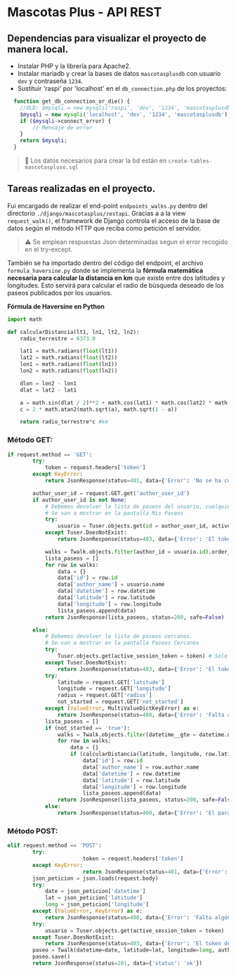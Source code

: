 # Mascotas Plus - API REST

## Dependencias para visualizar el proyecto de manera local.

- Instalar PHP y la librería para Apache2.
- Instalar mariadb y crear la bases de datos `mascotasplusdb` con usuario `dev` y contraseña `1234`.
- Sustituir 'raspi' por 'localhost' en el `db_connection.php` de los proyectos:

```php
  function get_db_connection_or_die() {
    //OLD: $mysqli = new mysqli('raspi', 'dev', '1234', 'mascotasplusdb');
    $mysqli = new mysqli('localhost', 'dev', '1234', 'mascotasplusdb');
    if ($mysqli->connect_error) {
		// Mensaje de error
    }
    return $mysqli;
  }
```

> :eyes: Los datos necesarios para crear la bd están en `create-tables-mascotaspluso.sql`

## Tareas realizadas en el proyecto.

Fui encargado de realizar el end-point `endpoints_walks.py` dentro del directorio `./django/mascotasplus/restapi`. Gracias a a la view `request_walk()`, el framework de Django controla el acceso de la base de datos según el método HTTP que reciba como petición el servidor.

>  :warning: Se emplean respuestas Json determinadas segun el error recogido en el try-except.

También se ha importado dentro del código del endpoint, el archivo `formula_haversine.py` donde se implementa la **fórmula matemática necesaria para calcular la distancia en km** que existe entre dos latitudes y longitudes. Esto servirá para calcular el radio de búsqueda deseado de los paseos publicados por los usuarios. 

**Fórmula de Haversine en Python**

```python
import math

def calcularDistancia(lt1, ln1, lt2, ln2):
    radio_terrestre = 6373.0

    lat1 = math.radians(float(lt1))
    lat2 = math.radians(float(lt2))
    lon1 = math.radians(float(ln1))
    lon2 = math.radians(float(ln2))

    dlon = lon2 - lon1
    dlat = lat2 - lat1

    a = math.sin(dlat / 2)**2 + math.cos(lat1) * math.cos(lat2) * math.sin(dlon / 2)**2
    c = 2 * math.atan2(math.sqrt(a), math.sqrt(1 - a))

    return radio_terrestre*c #km
```

### Método GET:

```python
if request.method == 'GET':
		try:
			token = request.headers['token']
		except KeyError:
			return JsonResponse(status=401, data={'Error': 'No se ha compartido el token de cabecera.'})

		author_user_id = request.GET.get('author_user_id')
		if author_user_id is not None:
			# Debemos devolver la lista de paseos del usuario, cualquiera que sea su ubicación.
			# Se van a mostrar en la pantalla Mis Paseos
			try:
				usuario = Tuser.objects.get(id = author_user_id, active_session_token = token)
			except Tuser.DoesNotExist:
				return JsonResponse(status=403, data={'Error': 'El token de sesión es inválido.'})

			walks = Twalk.objects.filter(author_id = usuario.id).order_by('-datetime')
			lista_paseos = []
			for row in walks:
				data = {}
				data['id'] = row.id
				data['author_name'] = usuario.name
				data['datetime'] = row.datetime
				data['latitude'] = row.latitude
				data['longitude'] = row.longitude
				lista_paseos.append(data)
			return JsonResponse(lista_paseos, status=200, safe=False)

		else:
			# Debemos devolver la lista de paseos cercanos.
			# Se van a mostrar en la pantalla Paseos Cercanos
			try:
				Tuser.objects.get(active_session_token = token) # Sólo validamos el token
			except Tuser.DoesNotExist:
				return JsonResponse(status=403, data={'Error': 'El token de sesión es inválido.'})
			try:
				latitude = request.GET['latitude']
				longitude = request.GET['longitude']
				radius = request.GET['radius']
				not_started = request.GET['not_started']
			except (ValueError, MultiValueDictKeyError) as e:
				return JsonResponse(status=400, data={'Error': 'Falta algún campo o su contenido es inválido.'})
			lista_paseos = []
			if (not_started == 'true'):
				walks = Twalk.objects.filter(datetime__gte = datetime.now()).order_by('datetime')
				for row in walks:
					data = {}
					if (calcularDistancia(latitude, longitude, row.latitude, row.longitude)<=float(radius)):
						data['id'] = row.id
						data['author_name'] = row.author.name
						data['datetime'] = row.datetime
						data['latitude'] = row.latitude
						data['longitude'] = row.longitude
						lista_paseos.append(data)
				return JsonResponse(lista_paseos, status=200, safe=False)
			else:
				return JsonResponse(status=400, data={'Error': 'El parámetro not_started ha de ser siempre true.'})
```

### Método POST:

````python
elif request.method == 'POST':
		try:
                        token = request.headers['token']
		except KeyError:
                        return JsonResponse(status=401, data={'Error': 'No se ha compartido el token de cabecera'})
		json_peticion = json.loads(request.body)
		try:
			date = json_peticion['datetime']
			lat = json_peticion['latitude']
			long = json_peticion['longitude']
		except (ValueError, KeyError) as e:
			return JsonResponse(status=400, data={'Error': 'Falta algún campo o su contenido es inválido.'})
		try:
			usuario = Tuser.objects.get(active_session_token = token)
		except Tuser.DoesNotExist:
			return JsonResponse(status=403, data={'Error': 'El token de sesión es inválido.'})
		paseo = Twalk(datetime=date, latitude=lat, longitude=long, author=usuario)
		paseo.save()
		return JsonResponse(status=201, data={'status': 'ok'})

````
